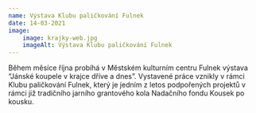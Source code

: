 ```yaml
---
name: Výstava Klubu paličkování Fulnek
date: 14-03-2021
image:
    image: krajky-web.jpg
    imageAlt: Výstava Klubu paličkování Fulnek
---
```

Během měsíce října probíhá v Městském kulturním centru Fulnek výstava &#8220;Jánské koupele v krajce dříve a dnes&#8221;. Vystavené práce vznikly v rámci Klubu paličkování Fulnek, který je jedním z letos podpořených projektů v rámci již tradičního jarního grantového kola Nadačního fondu Kousek po kousku.

